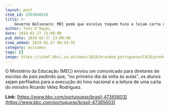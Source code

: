 ```yaml
---
layout: post
item_id: 2503840818
title: >-
    Governo Bolsonaro: MEC pede que escolas toquem hino e leiam carta com slogan de Bolsonaro; advogados criticam
author: Tatu D'Oquei
date: 2019-02-27 23:00:00
pub_date: 2019-02-27 23:00:00
time_added: 2019-02-27 00:43:35
category: avisamos
tags: []
image: https://ichef.bbci.co.uk/news/1024/branded_portuguese/C4CB/production/_105797305_400e7250-34d9-4b90-ab56-1c1554edee75.jpg
---
```


O Ministério da Educação (MEC) enviou um comunicado para diretores de escolas do país pedindo que, "no primeiro dia da volta às aulas", os alunos sejam perfilados para a execução do hino nacional e a leitura de uma carta do ministro Ricardo Vélez Rodríguez.

**Link:** [https://www.bbc.com/portuguese/brasil-47365603](https://www.bbc.com/portuguese/brasil-47365603)

